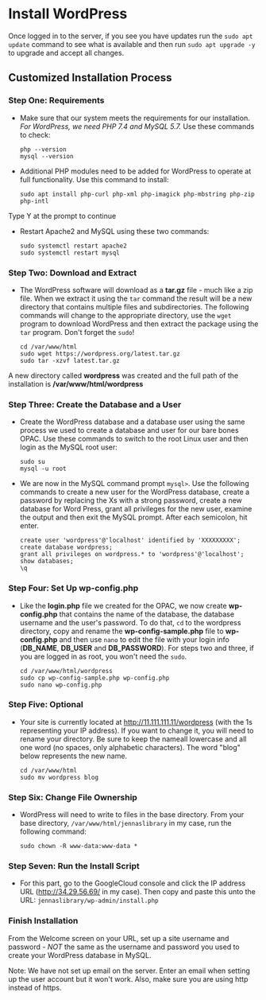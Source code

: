 # Install WordPress  

Once logged in to the server, if you see you have updates run the `sudo apt update` command to see what is available and then run `sudo apt upgrade -y` to upgrade and accept all changes.  

## Customized Installation Process  

### Step One: Requirements  

- Make sure that our system meets the requirements for our installation. *For WordPress, we need PHP 7.4 and MySQL 5.7.* Use these commands to check:  
	```  
	php --version  
	mysql --version  
	```  
- Additional PHP modules need to be added for WordPress to operate at full functionality. Use this command to install:  
	```  
	sudo apt install php-curl php-xml php-imagick php-mbstring php-zip php-intl  
	```  
Type Y at the prompt to continue  

- Restart Apache2 and MySQL using these two commands:  
	```  
	sudo systemctl restart apache2  
	sudo systemctl restart mysql  
	```  

### Step Two: Download and Extract  

- The WordPress software will download as a **tar.gz** file - much like a zip file. When we extract it using the `tar` command the result will be a new directory that contains multiple files and subdirectories. The following commands will change to the appropriate directory, use the `wget` program to download WordPress and then extract the package using the `tar` program. Don't forget the `sudo`!  
	```  
	cd /var/www/html  
	sudo wget https://wordpress.org/latest.tar.gz  
	sudo tar -xzvf latest.tar.gz  
	```  
A new directory called **wordpress** was created and the full path of the installation is **/var/www/html/wordpress**  

### Step Three: Create the Database and a User  

- Create the WordPress database and a database user using the same process we used to create a database and user for our bare bones OPAC. Use these commands to switch to the root Linux user and then login as the MySQL root user:   
	```  
	sudo su  
	mysql -u root  
	```  
- We are now in the MySQL command prompt `mysql>`. Use the following commands to create a new user for the WordPress database, create a password by replacing the Xs with a strong password, create a new database for Word Press, grant all privileges for the new user, examine the output and then exit the MySQL prompt. After each semicolon, hit enter.
	```  
	create user 'wordpress'@'localhost' identified by 'XXXXXXXXX';  
	create database wordpress;  
	grant all privileges on wordpress.* to 'wordpress'@'localhost';  
	show databases;  
	\q  
	```  

### Step Four: Set Up wp-config.php  

- Like the **login.php** file we created for the OPAC, we now create **wp-config.php** that contains the name of the database, the database username and the user's password. To do that, `cd` to the wordpress directory, copy and rename the **wp-config-sample.php** file to **wp-config.php** and then use `nano` to edit the file with your login info (**DB_NAME**, **DB_USER** and **DB_PASSWORD**). For steps two and three, if you are logged in as root, you won't need the `sudo`.  
	```  
	cd /var/www/html/wordpress  
	sudo cp wp-config-sample.php wp-config.php  
	sudo nano wp-config.php  
	```  
### Step Five: Optional  

- Your site is currently located at http://11.111.111.11/wordpress (with the 1s representing your IP address). If you want to change it, you will need to rename your directory. Be sure to keep the nameall lowercase and all one word (no spaces, only alphabetic characters). The word "blog" below represents the new name.  
	```  
	cd /var/www/html  
	sudo mv wordpress blog  
	```  

### Step Six: Change File Ownership  

- WordPress will need to write to files in the base directory. From your base directory, `/var/www/html/jennaslibrary` in my case, run the following command:  
	```  
	sudo chown -R www-data:www-data *  
	```  

### Step Seven: Run the Install Script  

- For this part, go to the GoogleCloud console and click the IP address URL (http://34.29.56.69/ in my case). Then copy and paste this unto the URL: `jennaslibrary/wp-admin/install.php`  

### Finish Installation  

From the Welcome screen on your URL, set up a site username and password - *NOT* the same as the username and password you used to create your WordPress database in MySQL.  

Note: We have not set up email on the server. Enter an email when setting up the user account but it won't work. Also, make sure you are using http instead of https.  

